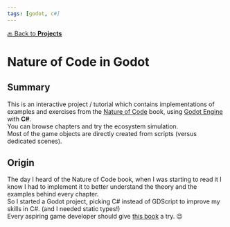 ```yaml
---
tags: [godot, c#]
---
```

[:back: Back to **Projects**](../)
# Nature of Code in Godot

<ProjectCard
    language="Godot/C#"
    date="2020"
    status="paused"
    url="https://github.com/Srynetix/godot-nature-of-code"
    :screenshot="$withBase('/images/nature-of-code.gif')"
    caption="Screenshot"
/>

## Summary

This is an interactive project / tutorial which contains implementations of examples and exercises from the [Nature of Code](https://natureofcode.com/) book, using [Godot Engine](https://godotengine.org/) with **C#**.  
You can browse chapters and try the ecosystem simulation.  
Most of the game objects are directly created from scripts (versus dedicated scenes).

## Origin

The day I heard of the Nature of Code book, when I was starting to read it I know I had to implement it to better understand the theory and the examples behind every chapter.  
So I started a Godot project, picking C# instead of GDScript to improve my skills in C#. (and I needed static types!)  
Every aspiring game developer should give [this book](https://natureofcode.com/) a try. :wink:
